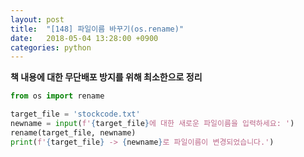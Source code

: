 ```yaml
---
layout: post
title:  "[148] 파일이름 바꾸기(os.rename)"
date:   2018-05-04 13:28:00 +0900
categories: python
---
```


**책 내용에 대한 무단배포 방지를 위해 최소한으로 정리**

```python
from os import rename

target_file = 'stockcode.txt'
newname = input(f'{target_file}에 대한 새로운 파일이름을 입력하세요: ')
rename(target_file, newname)
print(f'{target_file} -> {newname}로 파일이름이 변경되었습니다.')
```

